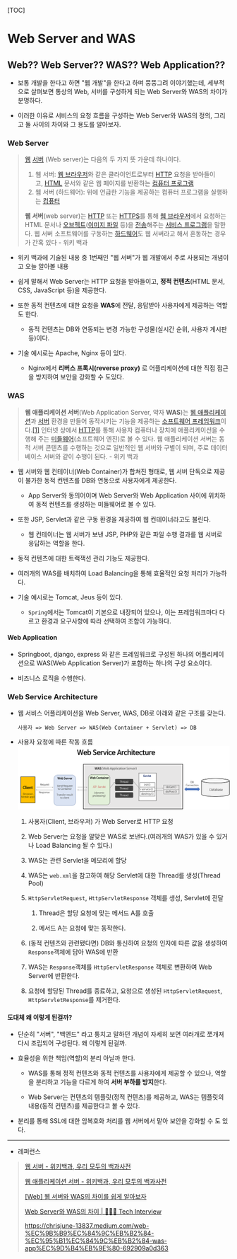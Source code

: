 [TOC]

# Web Server and WAS

## Web?? Web Server?? WAS?? Web Application??

- 보통 개발을 한다고 하면 "웹 개발"을 한다고 하며 뭉뚱그려 이야기했는데, 세부적으로 살펴보면 통상의 Web, 서버를 구성하게 되는 Web Server와 WAS의 차이가 분명하다.

- 이러한 이유로 서비스의 요청 흐름을 구성하는 Web Server와 WAS의 정의, 그리고 둘 사이의 차이와 그 용도를 알아보자.

### Web Server

> [웹](https://ko.wikipedia.org/wiki/%EC%9B%94%EB%93%9C_%EC%99%80%EC%9D%B4%EB%93%9C_%EC%9B%B9 "월드 와이드 웹") [서버](https://ko.wikipedia.org/wiki/%EC%84%9C%EB%B2%84) (Web server)는 다음의 두 가지 뜻 가운데 하나이다.
> 
> 1. 웹 서버: [웹 브라우저](https://ko.wikipedia.org/wiki/%EC%9B%B9_%EB%B8%8C%EB%9D%BC%EC%9A%B0%EC%A0%80 "웹 브라우저")와 같은 클라이언트로부터 [HTTP](https://ko.wikipedia.org/wiki/HTTP "HTTP") 요청을 받아들이고, [HTML](https://ko.wikipedia.org/wiki/HTML "HTML") 문서와 같은 웹 페이지를 반환하는 [컴퓨터 프로그램](https://ko.wikipedia.org/wiki/%EC%BB%B4%ED%93%A8%ED%84%B0_%ED%94%84%EB%A1%9C%EA%B7%B8%EB%9E%A8 "컴퓨터 프로그램")
> 2. 웹 서버 (하드웨어): 위에 언급한 기능을 제공하는 컴퓨터 프로그램을 실행하는 [컴퓨터](https://ko.wikipedia.org/wiki/%EC%BB%B4%ED%93%A8%ED%84%B0 "컴퓨터")
> 
> **웹 서버**(web server)는 [HTTP](https://ko.wikipedia.org/wiki/HTTP "HTTP") 또는 [HTTPS](https://ko.wikipedia.org/wiki/HTTPS "HTTPS")를 통해 [웹 브라우저](https://ko.wikipedia.org/wiki/%EC%9B%B9_%EB%B8%8C%EB%9D%BC%EC%9A%B0%EC%A0%80 "웹 브라우저")에서 요청하는 HTML 문서나 [오브젝트](https://ko.wikipedia.org/wiki/%EC%98%A4%EB%B8%8C%EC%A0%9D%ED%8A%B8 "오브젝트")([이미지 파일](https://ko.wikipedia.org/wiki/%EC%9D%B4%EB%AF%B8%EC%A7%80_%ED%8C%8C%EC%9D%BC "이미지 파일") 등)을 [전송](https://ko.wikipedia.org/wiki/%EC%A0%84%EC%86%A1_(%EC%BB%B4%ED%93%A8%ED%8C%85) "전송 (컴퓨팅)")해주는 [서비스 프로그램](https://ko.wikipedia.org/wiki/%EC%84%9C%EB%B9%84%EC%8A%A4%ED%98%95_%EC%86%8C%ED%94%84%ED%8A%B8%EC%9B%A8%EC%96%B4 "서비스형 소프트웨어")을 말한다. 웹 서버 소프트웨어를 구동하는 [하드웨어](https://ko.wikipedia.org/wiki/%ED%95%98%EB%93%9C%EC%9B%A8%EC%96%B4 "하드웨어")도 웹 서버라고 해서 혼동하는 경우가 간혹 있다 - 위키 백과

- 위키 백과에 기술된 내용 중 1번째인 "웹 서버"가 웹 개발에서 주로 사용되는 개념이고 오늘 알아볼 내용

- 쉽게 말해서 Web Server는 HTTP 요청을 받아들이고, **정적 컨텐츠**(HTML 문서, CSS, JavaScript 등)을 제공한다.

- 또한 동적 컨텐츠에 대한 요청을 **WAS**에 전달, 응답받아 사용자에게 제공하는 역할도 한다.
  
  - 동적 컨텐츠는 DB와 연동되는 변경 가능한 구성물(실시간 순위, 사용자 게시판 등)이다. 

- 기술 예시로는 Apache, Nginx 등이 있다.
  
  - Nginx에서 **리버스 프록시(reverse proxy)** 로 어플리케이션에 대한 직접 접근을 방지하여 보안을 강화할 수 도있다.

### WAS

> **웹 애플리케이션 서버**(Web Application Server, 약자 **WAS**)는 [웹 애플리케이션](https://ko.wikipedia.org/wiki/%EC%9B%B9_%EC%95%A0%ED%94%8C%EB%A6%AC%EC%BC%80%EC%9D%B4%EC%85%98 "웹 애플리케이션")과 [서버](https://ko.wikipedia.org/wiki/%EC%84%9C%EB%B2%84 "서버") 환경을 만들어 동작시키는 기능을 제공하는 [소프트웨어 프레임워크](https://ko.wikipedia.org/wiki/%EC%86%8C%ED%94%84%ED%8A%B8%EC%9B%A8%EC%96%B4_%ED%94%84%EB%A0%88%EC%9E%84%EC%9B%8C%ED%81%AC "소프트웨어 프레임워크")이다.[[1]](https://ko.wikipedia.org/wiki/%EC%9B%B9_%EC%95%A0%ED%94%8C%EB%A6%AC%EC%BC%80%EC%9D%B4%EC%85%98_%EC%84%9C%EB%B2%84#cite_note-1) 인터넷 상에서 [HTTP](https://ko.wikipedia.org/wiki/HTTP "HTTP")를 통해 사용자 컴퓨터나 장치에 애플리케이션을 수행해 주는 [미들웨어](https://ko.wikipedia.org/wiki/%EB%AF%B8%EB%93%A4%EC%9B%A8%EC%96%B4 "미들웨어")(소프트웨어 엔진)로 볼 수 있다. 웹 애플리케이션 서버는 동적 서버 콘텐츠를 수행하는 것으로 일반적인 웹 서버와 구별이 되며, 주로 데이터베이스 서버와 같이 수행이 된다. - 위키 백과

- 웹 서버와 웹 컨테이너(Web Container)가 합쳐진 형태로, 웹 서버 단독으로 제공이 불가한 동적 컨텐츠를 DB와 연동으로 사용자에게 제공한다.
  
  - App Server와 동의어이며 Web Server와 Web Application 사이에 위치하여 동적 컨텐츠를 생성하는 미들웨어로 볼 수 있다.

- 또한 JSP, Servlet과 같은 구동 환경을 제공하여 웹 컨테이너라고도 불린다.
  
  - 웹 컨테이너는 웹 서버가 보낸 JSP, PHP와 같은 파일 수행 결과를 웹 서버로 응답하는 역할을 한다.

- 동적 컨텐츠에 대한 트랙잭션 관리 기능도 제공한다.

- 여러개의 WAS를 배치하여 Load Balancing을 통해 효율적인 요청 처리가 가능하다.

- 기술 예시로는 Tomcat, Jeus 등이 있다.
  
  - `Spring`에서는 Tomcat이 기본으로 내장되어 있으나, 이는 프레임워크마다 다르고 환경과 요구사항에 따라 선택하여 조합이 가능하다.

#### Web Application

- Springboot, django, express 와 같은 프레임워크로 구성된 하나의 어플리케이션으로 WAS(Web Application Server)가 포함하는 하나의 구성 요소이다.

- 비즈니스 로직을 수행한다.

### Web Service Architecture

- 웹 서비스 어플리케이션을 Web Server, WAS, DB로 아래와 같은 구조를 갖는다.
  
  `사용자 => Web Server => WAS(Web Container + Servlet) => DB`

- 사용자 요청에 따른 작동 흐름
  ![](web-service-architecture.png)
  
  1. 사용자(Client, 브라우저) 가 Web Server로 HTTP 요청
  
  2. Web Server는 요청을 알맞은 WAS로 보낸다.(여러개의 WAS가 있을 수 있거나 Load Balancing 될 수 있다.)
  
  3. WAS는 관련 Servlet을 메모리에 할당
  
  4. WAS는 `web.xml`을 참고하여 해당 Servlet에 대한 Thread를 생성(Thread Pool)
  
  5. `HttpServletRequest`, `HttpServletResponse` 객체를 생성, Servlet에 전달
     
     1. Thread은 할당 요청에 맞는 메서드 A를 호출
     
     2. 메서드 A는 요청에 맞는 동작한다.
  
  6. (동적 컨텐츠와 관련됐다면) DB와 통신하여 요청의 인자에 따른 값을 생성하여 `Response`객체에 담아 WAS에 반환
  
  7. WAS는 `Response`객체를 `HttpServletResponse` 객체로 변환하여 Web Server에 반환한다.
  
  8. 요청에 할당된 Thread를 종료하고, 요청으로 생성된 `HttpServletRequest`, `HttpServletResponse`를 제거한다.

#### 도대체 왜 이렇게 된걸까?

- 단순히 "서버", "백엔드" 라고 퉁치고 말하던 개념이 자세히 보면 여러개로 쪼개져 다시 조립되어 구성된다. 왜 이렇게 된걸까.

- 효율성을 위한 책임(역할)의 분리 아닐까 한다. 
  
  - WAS를 통해 정적 컨텐츠와 동적 컨텐츠를 사용자에게 제공할 수 있으나, 역할을 분리하고 기능을 다르게 하여 **서버 부하를 방지**한다. 
  
  - Web Server는 컨텐츠의 템플릿(정적 컨텐츠)를 제공하고, WAS는 템플릿의 내용(동적 컨텐츠)를 제공한다고 볼 수 있다.

- 분리를 통해 SSL에 대한 암복호화 처리를 웹 서버에서 맡아 보안을 강화할 수 도 있다. 

---

- 레퍼런스

> [웹 서버 - 위키백과, 우리 모두의 백과사전](https://ko.wikipedia.org/wiki/%EC%9B%B9_%EC%84%9C%EB%B2%84)
> 
> [웹 애플리케이션 서버 - 위키백과, 우리 모두의 백과사전](https://ko.wikipedia.org/wiki/%EC%9B%B9_%EC%95%A0%ED%94%8C%EB%A6%AC%EC%BC%80%EC%9D%B4%EC%85%98_%EC%84%9C%EB%B2%84)
> 
> [[Web] 웹 서버와 WAS의 차이를 쉽게 알아보자](https://codechasseur.tistory.com/25)
> 
> [Web Server와 WAS의 차이 | 👨🏻‍💻 Tech Interview](https://gyoogle.dev/blog/web-knowledge/Web%20Server%EC%99%80%20WAS%EC%9D%98%20%EC%B0%A8%EC%9D%B4.html)
> 
> https://chrisjune-13837.medium.com/web-%EC%9B%B9%EC%84%9C%EB%B2%84-%EC%95%B1%EC%84%9C%EB%B2%84-was-app%EC%9D%B4%EB%9E%80-692909a0d363
